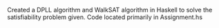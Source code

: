 Created a DPLL algorithm and WalkSAT algorithm in Haskell to solve the satisfiability problem given. Code located primarily in Assignment.hs
